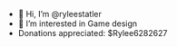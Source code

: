- 👋 Hi, I’m @ryleestatler
- 👀 I’m interested in Game design
- Donations appreciated: $Rylee6282627

<!---
ryleestatler/ryleestatler is a ✨ special ✨ repository because its `README.md` (this file) appears on your GitHub profile.
You can click the Preview link to take a look at your changes.
--->
